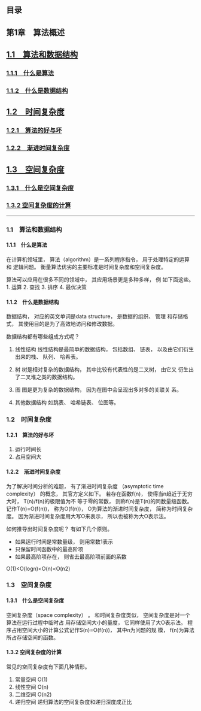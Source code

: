 ## 目录

## 第1章　算法概述
## [1.1　算法和数据结构](#suanfa)　
### [1.1.1　什么是算法](#suanfa1)　
### [1.1.2　什么是数据结构](#jiegou)　
## [1.2　时间复杂度](#shijian)　
### [1.2.1　算法的好与坏](#hao)　
### [1.2.2　渐进时间复杂度](#jian)　
## [1.3　空间复杂度](#kong)
### [1.3.1　什么是空间复杂度](#kong_fuza)
### [1.3.2  空间复杂度的计算](#kong_jisuan)



****

<a name="suanfa"></a>
### 1.1　算法和数据结构　
<a name="suanfa1"></a>
#### 1.1.1　什么是算法

在计算机领域里， 算法（algorithm）是一系列程序指令， 用于处理特定的运算和
逻辑问题。
衡量算法优劣的主要标准是时间复杂度和空间复杂度。

算法可以应用在很多不同的领域中， 其应用场景更是多种多样， 例
如下面这些。1. 运算 2. 查找 3. 排序 4. 最优决策 

<a name="jiegou"></a>
#### 1.1.2　什么是数据结构

数据结构， 对应的英文单词是data structure， 是数据的组织、 管理
和存储格式， 其使用目的是为了高效地访问和修改数据。

数据结构都有哪些组成方式呢？

1. 线性结构
线性结构是最简单的数据结构， 包括数组、 链表， 以及由它们衍生
出来的栈、 队列、 哈希表。

2. 树
树是相对复杂的数据结构， 其中比较有代表性的是二叉树， 由它又
衍生出了二叉堆之类的数据结构。

3. 图
图是更为复杂的数据结构， 因为在图中会呈现出多对多的关联关
系。

4. 其他数据结构
如跳表、 哈希链表、 位图等。

<a name="shijian"></a>
### 1.2　时间复杂度　
<a name="hao"></a>
#### 1.2.1　算法的好与坏

1. 运行时间长
2. 占用空间大

<a name="jian"></a>
#### 1.2.2　渐进时间复杂度

为了解决时间分析的难题， 有了渐进时间复杂度
（asymptotic time complexity） 的概念， 其官方定义如下。
若存在函数f(n)， 使得当n趋近于无穷大时， T(n)/f(n)的极限值为不
等于零的常数， 则称f(n)是T(n)的同数量级函数。 记作T(n)=O(f(n))， 称为O(f(n))， O为算法的渐进时间复杂度， 简称为时间复杂度。
因为渐进时间复杂度用大写O来表示， 所以也被称为大O表示法。

如何推导出时间复杂度呢？ 有如下几个原则。
- 如果运行时间是常数量级， 则用常数1表示
- 只保留时间函数中的最高阶项
- 如果最高阶项存在， 则省去最高阶项前面的系数

O(1)<O(logn)<O(n)<O(n2)

<a name="kong"></a>
### 1.3　空间复杂度
<a name="kong_fuza"></a>
#### 1.3.1　什么是空间复杂度

空间复杂度（space
complexity） 。
和时间复杂度类似， 空间复杂度是对一个算法在运行过程中临时占
用存储空间大小的量度， 它同样使用了大O表示法。
程序占用空间大小的计算公式记作S(n)=O(f(n))， 其中n为问题的规
模， f(n)为算法所占存储空间的函数。

<a name="kong_jisuan"></a>
#### 1.3.2  空间复杂度的计算

常见的空间复杂度有下面几种情形。

1. 常量空间 O(1)
2. 线性空间 O(n)
3. 二维空间 O(n2)
4. 递归空间 递归算法的空间复杂度和递归深度成正比
